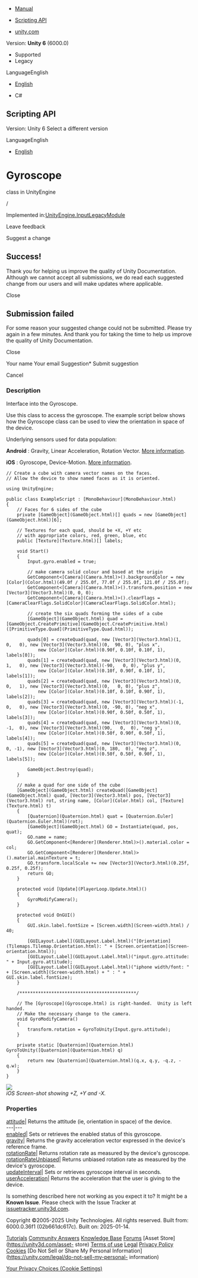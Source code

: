 [ ]()

  * [Manual](../Manual/index.html)
  * [Scripting API](../ScriptReference/index.html)

  * [unity.com](https://unity.com/)

Version: **Unity 6** (6000.0)

  * Supported
  * Legacy

LanguageEnglish

  * [English]()

  * C#

[ ](https://docs.unity3d.com)

## Scripting API

Version: Unity 6 Select a different version

LanguageEnglish

  * [English]()

# Gyroscope

class in UnityEngine

/

Implemented
in:[UnityEngine.InputLegacyModule](UnityEngine.InputLegacyModule.html)

Leave feedback

Suggest a change

## Success!

Thank you for helping us improve the quality of Unity Documentation. Although
we cannot accept all submissions, we do read each suggested change from our
users and will make updates where applicable.

Close

## Submission failed

For some reason your suggested change could not be submitted. Please <a>try
again</a> in a few minutes. And thank you for taking the time to help us
improve the quality of Unity Documentation.

Close

Your name Your email Suggestion* Submit suggestion

Cancel

[ ]()

### Description

Interface into the Gyroscope.

Use this class to access the gyroscope. The example script below shows how the
Gyroscope class can be used to view the orientation in space of the device.  
  
Underlying sensors used for data population:  
  
**Android** : Gravity, Linear Acceleration, Rotation Vector. [ More
information](https://developer.android.com/guide/topics/sensors/sensors_motion).  
  
**iOS** : Gyroscope, Device-Motion. [ More
information](https://developer.apple.com/documentation/coremotion/cmmotionmanager).

    
    
    // Create a cube with camera vector names on the faces.
    // Allow the device to show named faces as it is oriented.  
      
    using UnityEngine;  
      
    public class ExampleScript : [MonoBehaviour](MonoBehaviour.html)
    {
        // Faces for 6 sides of the cube
        private [GameObject](GameObject.html)[] quads = new [GameObject](GameObject.html)[6];  
      
        // Textures for each quad, should be +X, +Y etc
        // with appropriate colors, red, green, blue, etc
        public [Texture](Texture.html)[] labels;  
      
        void Start()
        {
            Input.gyro.enabled = true;
            
            // make camera solid colour and based at the origin
            GetComponent<[Camera](Camera.html)>().backgroundColor = new [Color](Color.html)(49.0f / 255.0f, 77.0f / 255.0f, 121.0f / 255.0f);
            GetComponent<[Camera](Camera.html)>().transform.position = new [Vector3](Vector3.html)(0, 0, 0);
            GetComponent<[Camera](Camera.html)>().clearFlags = [CameraClearFlags.SolidColor](CameraClearFlags.SolidColor.html);  
      
            // create the six quads forming the sides of a cube
            [GameObject](GameObject.html) quad = [GameObject.CreatePrimitive](GameObject.CreatePrimitive.html)([PrimitiveType.Quad](PrimitiveType.Quad.html));  
      
            quads[0] = createQuad(quad, new [Vector3](Vector3.html)(1,   0,   0), new [Vector3](Vector3.html)(0,  90, 0), "plus x",
                new [Color](Color.html)(0.90f, 0.10f, 0.10f, 1), labels[0]);
            quads[1] = createQuad(quad, new [Vector3](Vector3.html)(0,   1,   0), new [Vector3](Vector3.html)(-90,   0, 0), "plus y",
                new [Color](Color.html)(0.10f, 0.90f, 0.10f, 1), labels[1]);
            quads[2] = createQuad(quad, new [Vector3](Vector3.html)(0,   0,   1), new [Vector3](Vector3.html)(0,   0, 0), "plus z",
                new [Color](Color.html)(0.10f, 0.10f, 0.90f, 1), labels[2]);
            quads[3] = createQuad(quad, new [Vector3](Vector3.html)(-1,   0,   0), new [Vector3](Vector3.html)(0, -90, 0), "neg x",
                new [Color](Color.html)(0.90f, 0.50f, 0.50f, 1), labels[3]);
            quads[4] = createQuad(quad, new [Vector3](Vector3.html)(0,  -1,  0), new [Vector3](Vector3.html)(90,   0,  0), "neg y",
                new [Color](Color.html)(0.50f, 0.90f, 0.50f, 1), labels[4]);
            quads[5] = createQuad(quad, new [Vector3](Vector3.html)(0,   0, -1), new [Vector3](Vector3.html)(0, 180,  0), "neg z",
                new [Color](Color.html)(0.50f, 0.50f, 0.90f, 1), labels[5]);  
      
            GameObject.Destroy(quad);
        }  
      
        // make a quad for one side of the cube
        [GameObject](GameObject.html) createQuad([GameObject](GameObject.html) quad, [Vector3](Vector3.html) pos, [Vector3](Vector3.html) rot, string name, [Color](Color.html) col, [Texture](Texture.html) t)
        {
            [Quaternion](Quaternion.html) quat = [Quaternion.Euler](Quaternion.Euler.html)(rot);
            [GameObject](GameObject.html) GO = Instantiate(quad, pos, quat);
            GO.name = name;
            GO.GetComponent<[Renderer](Renderer.html)>().material.color = col;
            GO.GetComponent<[Renderer](Renderer.html)>().material.mainTexture = t;
            GO.transform.localScale += new [Vector3](Vector3.html)(0.25f, 0.25f, 0.25f);
            return GO;
        }  
      
        protected void [Update](PlayerLoop.Update.html)()
        {
            GyroModifyCamera();
        }  
      
        protected void OnGUI()
        {
            GUI.skin.label.fontSize = [Screen.width](Screen-width.html) / 40;  
      
            [GUILayout.Label](GUILayout.Label.html)("[Orientation](Tilemaps.Tilemap.Orientation.html): " + [Screen.orientation](Screen-orientation.html));
            [GUILayout.Label](GUILayout.Label.html)("input.gyro.attitude: " + Input.gyro.attitude);
            [GUILayout.Label](GUILayout.Label.html)("iphone width/font: " + [Screen.width](Screen-width.html) + " : " + GUI.skin.label.fontSize);
        }  
      
        /********************************************/  
      
        // The [Gyroscope](Gyroscope.html) is right-handed.  Unity is left handed.
        // Make the necessary change to the camera.
        void GyroModifyCamera()
        {
            transform.rotation = GyroToUnity(Input.gyro.attitude);
        }  
      
        private static [Quaternion](Quaternion.html) GyroToUnity([Quaternion](Quaternion.html) q)
        {
            return new [Quaternion](Quaternion.html)(q.x, q.y, -q.z, -q.w);
        }
    }
    

![](../StaticFiles/ScriptRefImages/iOSgyroscope.png)  
_iOS Screen-shot showing +Z, +Y and -X._

### Properties

[attitude](Gyroscope-attitude.html)| Returns the attitude (ie, orientation in
space) of the device.  
---|---  
[enabled](Gyroscope-enabled.html)| Sets or retrieves the enabled status of
this gyroscope.  
[gravity](Gyroscope-gravity.html)| Returns the gravity acceleration vector
expressed in the device's reference frame.  
[rotationRate](Gyroscope-rotationRate.html)| Returns rotation rate as measured
by the device's gyroscope.  
[rotationRateUnbiased](Gyroscope-rotationRateUnbiased.html)| Returns unbiased
rotation rate as measured by the device's gyroscope.  
[updateInterval](Gyroscope-updateInterval.html)| Sets or retrieves gyroscope
interval in seconds.  
[userAcceleration](Gyroscope-userAcceleration.html)| Returns the acceleration
that the user is giving to the device.  
  
Is something described here not working as you expect it to? It might be a
**Known Issue**. Please check with the Issue Tracker at
[issuetracker.unity3d.com](https://issuetracker.unity3d.com).

Copyright ©2005-2025 Unity Technologies. All rights reserved. Built from:
6000.0.36f1 (02b661dc617c). Built on: 2025-01-14.

[Tutorials](https://unity3d.com/learn) [Community
Answers](https://answers.unity3d.com) [Knowledge
Base](https://support.unity3d.com/hc/en-us)
[Forums](https://forum.unity3d.com) [Asset Store](https://unity3d.com/asset-
store) [Terms of use](https://docs.unity3d.com/Manual/TermsOfUse.html)
[Legal](https://unity.com/legal) [Privacy
Policy](https://unity.com/legal/privacy-policy)
[Cookies](https://unity.com/legal/cookie-policy) [Do Not Sell or Share My
Personal Information](https://unity.com/legal/do-not-sell-my-personal-
information)

[Your Privacy Choices (Cookie Settings)](javascript:void\(0\);)

